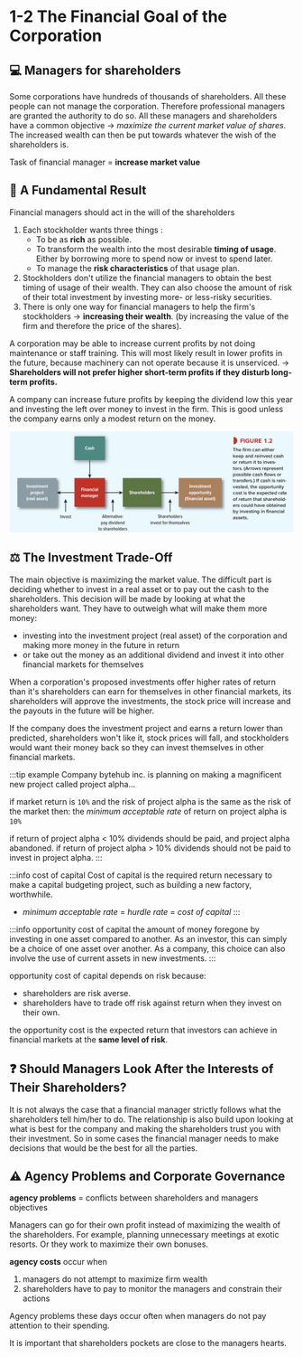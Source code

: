 # 1-2 The Financial Goal of the Corporation

## 💻 Managers for shareholders
Some corporations have hundreds of thousands of shareholders. All these people can not manage the corporation. Therefore professional managers are granted the authority to do so. All these managers and shareholders have a common objective -> *maximize the current market value of shares*. The increased wealth can then be put towards whatever the wish of the shareholders is.

Task of financial manager = **increase market value**

## 🎯 A Fundamental Result
Financial managers should act in the will of the shareholders
1. Each stockholder wants three things :
    + To be as **rich** as possible.
    + To transform the wealth into the most desirable **timing of usage**. Either by borrowing more to spend now or invest to spend later.
    + To manage the **risk characteristics** of that usage plan.
2. Stockholders don't utilize the financial managers to obtain the best timing of usage of their wealth. They can also choose the amount of risk of their total investment by investing more- or less-risky securities.
3. There is only one way for financial managers to help the firm's stockholders -> **increasing their wealth**. (by increasing the value of the firm and therefore the price of the shares).

A corporation may be able to increase current profits by not doing maintenance or staff training. This will most likely result in lower profits in the future, because machinery can not operate because it is unserviced. -> **Shareholders will not prefer higher short-term profits if they disturb long-term profits.**

A company can increase future profits by keeping the dividend low this year and investing the left over money to invest in the firm. This is good unless the company earns only a modest return on the money.

![Figure 1-2](../../img/figure1-2.png)

## ⚖ The Investment Trade-Off
The main objective is maximizing the market value. The difficult part is deciding whether to invest in a real asset or to pay out the cash to the shareholders. This decision will be made by looking at what the shareholders want. They have to outweigh what will make them more money:

+ investing into the investment project (real asset) of the corporation and making more money in the future in return
+ or take out the money as an additional dividend and invest it into other financial markets for themselves

When a corporation's proposed investments offer higher rates of return than it's shareholders can earn for themselves in other financial markets, its shareholders will approve the investments, the stock price will increase and the payouts in the future will be higher.

If the company does the investment project and earns a return lower than predicted, shareholders won't like it, stock prices will fall, and stockholders would want their money back so they can invest themselves in other financial markets.

:::tip example
Company bytehub inc. is planning on making a magnificent
new project called project alpha...

if market return is `10%` and the risk of project alpha is the same as the risk of the market then:
the *minimum acceptable rate* of return on project alpha is `10%`

if return of project alpha \< 10% dividends should be paid, and project alpha abandoned.
if return of project alpha > 10% dividends should not be paid
to invest in project alpha.
:::

:::info cost of capital
Cost of capital is the required return necessary to make a capital budgeting project, such as building a new factory, worthwhile.
+ *minimum acceptable rate* = *hurdle rate* = *cost of capital*
:::

:::info opportunity cost of capital
the amount of money foregone by investing in one asset compared to another. As an investor, this can simply be a choice of one asset over another. As a company, this choice can also involve the use of current assets in new investments.
:::

opportunity cost of capital depends on risk because:
+ shareholders are risk averse.
+ shareholders have to trade off risk against return when they invest on their own.

the opportunity cost is the expected return that investors can
achieve in financial markets at the **same level of risk**.

## ❓ Should Managers Look After the Interests of Their Shareholders?
It is not always the case that a financial manager strictly follows what the shareholders tell him/her to do. The relationship is also build upon looking at what is best for the company and making the shareholders trust you with their investment. So in some cases the financial manager needs to make decisions that would be the best for all the parties.

## ⚠️ Agency Problems and Corporate Governance
**agency problems** = conflicts between shareholders and managers objectives

Managers can go for their own profit instead of maximizing the wealth of the shareholders. For example, planning unnecessary meetings at exotic resorts. Or they work to maximize their own bonuses.

**agency costs** occur when 
1. managers do not attempt to maximize firm wealth
2. shareholders have to pay to monitor the managers and constrain their actions

Agency problems these days occur often when managers do not pay attention to their spending.

It is important that shareholders pockets are close to the managers hearts.
